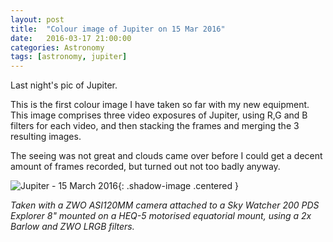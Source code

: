 ```yaml
---
layout: post
title:  "Colour image of Jupiter on 15 Mar 2016"
date:   2016-03-17 21:00:00
categories: Astronomy
tags: [astronomy, jupiter]
---
```


Last night's pic of Jupiter.

This is the first colour image I have taken so far with my new equipment. This image comprises three video exposures of Jupiter, using R,G and B filters for each video, and then stacking the frames and merging the 3 resulting images.

The seeing was not great and clouds came over before I could get a decent amount of frames recorded, but turned out not too badly anyway.

![Jupiter - 15 March 2016](/assets/images/blog/astronomy/jupiter-colour-2016-03-15.png){: .shadow-image .centered }

_Taken with a ZWO ASI120MM camera attached to a Sky Watcher 200 PDS Explorer 8" mounted on a HEQ-5 motorised equatorial mount, using a 2x Barlow and ZWO LRGB filters._
